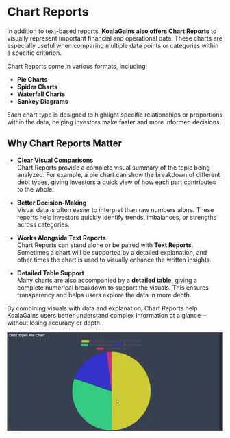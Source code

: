 # Chart Reports

In addition to text-based reports, **KoalaGains also offers Chart Reports** to visually represent important financial and operational data. These charts are especially useful when comparing multiple data points or categories within a specific criterion.

Chart Reports come in various formats, including:

- **Pie Charts**
- **Spider Charts**
- **Waterfall Charts**
- **Sankey Diagrams**

Each chart type is designed to highlight specific relationships or proportions within the data, helping investors make faster and more informed decisions.

## Why Chart Reports Matter

- **Clear Visual Comparisons**  
  Chart Reports provide a complete visual summary of the topic being analyzed. For example, a pie chart can show the breakdown of different debt types, giving investors a quick view of how each part contributes to the whole.

- **Better Decision-Making**  
  Visual data is often easier to interpret than raw numbers alone. These reports help investors quickly identify trends, imbalances, or strengths across categories.

- **Works Alongside Text Reports**  
  Chart Reports can stand alone or be paired with **Text Reports**. Sometimes a chart will be supported by a detailed explanation, and other times the chart is used to visually enhance the written insights.

- **Detailed Table Support**  
  Many charts are also accompanied by a **detailed table**, giving a complete numerical breakdown to support the visuals. This ensures transparency and helps users explore the data in more depth.

By combining visuals with data and explanation, Chart Reports help KoalaGains users better understand complex information at a glance—without losing accuracy or depth.

![Pie Chart Report](./images/criteira_and_report/chart-report.gif)
